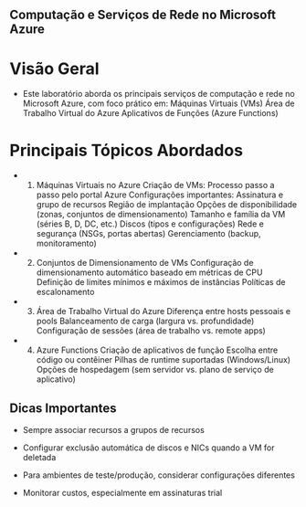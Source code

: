 ## Computação e Serviços de Rede no Microsoft Azure

# Visão Geral
- Este laboratório aborda os principais serviços de computação e rede no Microsoft Azure, com foco prático em:
Máquinas Virtuais (VMs)
Área de Trabalho Virtual do Azure
Aplicativos de Funções (Azure Functions)

# Principais Tópicos Abordados
- 1. Máquinas Virtuais no Azure
Criação de VMs: Processo passo a passo pelo portal Azure
Configurações importantes:
Assinatura e grupo de recursos
Região de implantação
Opções de disponibilidade (zonas, conjuntos de dimensionamento)
Tamanho e família da VM (séries B, D, DC, etc.)
Discos (tipos e configurações)
Rede e segurança (NSGs, portas abertas)
Gerenciamento (backup, monitoramento)

- 2. Conjuntos de Dimensionamento de VMs
Configuração de dimensionamento automático baseado em métricas de CPU
Definição de limites mínimos e máximos de instâncias
Políticas de escalonamento

- 3. Área de Trabalho Virtual do Azure
Diferença entre hosts pessoais e pools
Balanceamento de carga (largura vs. profundidade)
Configuração de sessões (área de trabalho vs. remote apps)

- 4. Azure Functions
Criação de aplicativos de função
Escolha entre código ou contêiner
Pilhas de runtime suportadas (Windows/Linux)
Opções de hospedagem (sem servidor vs. plano de serviço de aplicativo)

## Dicas Importantes
- Sempre associar recursos a grupos de recursos

- Configurar exclusão automática de discos e NICs quando a VM for deletada

- Para ambientes de teste/produção, considerar configurações diferentes

- Monitorar custos, especialmente em assinaturas trial
